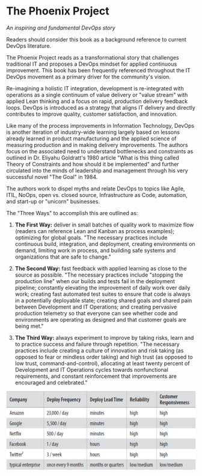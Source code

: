 
# The Phoenix Project

_An inspiring and fundamental DevOps story_

Readers should consider this book as a background reference to current DevOps literature.

The Phoenix Project reads as a transformational story that challenges traditional IT and proposes a DevOps mindset for applied continuous improvement. This book has been frequently referenced throughout the IT DevOps movement as a primary driver for the community's vision.

Re-imagining a holistic IT integration, development is re-integrated with operations as a single continuum of value delivery or "value stream" with applied Lean thinking and a focus on rapid, production delivery feedback loops. DevOps is introduced as a strategy that aligns IT delivery and directly contributes to improve quality, customer satisfaction, and innovation.

Like many of the process improvements in Information Technology, DevOps is another iteration of industry-wide learning largely based on lessons already learned in product manufacturing and the applied science of measuring production and in making delivery improvements. The authors focus on the associated need to understand bottlenecks and constraints as outlined in Dr. Eliyahu Goldratt's 1980 article "What is this thing called Theory of Constraints and how should it be implemented" and further circulated into the minds of leadership and management through his very successful novel "The Goal" in 1984.

The authors work to dispel myths and relate DevOps to topics like Agile, ITIL, NoOps, open vs. closed source, Infrastructure as Code, automation, and start-up or "unicorn" businesses.

The "Three Ways" to accomplish this are outlined as:

1. **The First Way:** deliver in small batches of quality work to maximize flow (readers can reference Lean and Kanban as process examples); optimizing for global goals. "The necessary practices include continuous build, integration, and deployment, creating environments on demand, limiting work in process, and building safe systems and organizations that are safe to change."

2. **The Second Way:** fast feedback with applied learning as close to the source as possible. "The necessary practices include "stopping the production line" when our builds and tests fail in the deployment pipeline; constantly elevating the improvement of daily work over daily work; creating fast automated test suites to ensure that code is always in a potentially deployable state; creating shared goals and shared pain between Development and IT Operations; and creating pervasive production telemetry so that everyone can see whether code and environments are operating as designed and that customer goals are being met."

3. **The Third Way:** always experiment to improve by taking risks, learn and to practice success and failure through repetition. "The necessary practices include creating a culture of innovation and risk taking (as opposed to fear or mindless order taking) and high trust (as opposed to low trust, command-and-control), allocating at least twenty percent of Development and IT Operations cycles towards nonfunctional requirements, and constant reinforcement that improvements are encouraged and celebrated."

![Example](./example-company-deployments.jpg)
